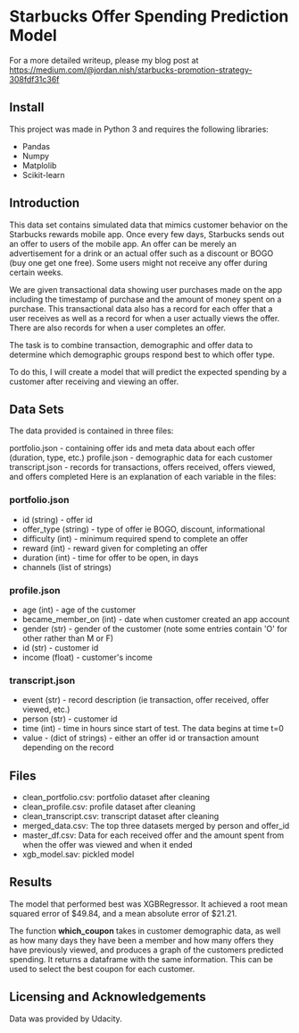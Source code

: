 # Starbucks Offer Spending Prediction Model

For a more detailed writeup, please my blog post at https://medium.com/@jordan.nish/starbucks-promotion-strategy-308fdf31c36f

## Install
This project was made in Python 3 and requires the following libraries:
- Pandas
- Numpy
- Matplolib
- Scikit-learn

## Introduction
This data set contains simulated data that mimics customer behavior on the Starbucks rewards mobile app. 
Once every few days, Starbucks sends out an offer to users of the mobile app. 
An offer can be merely an advertisement for a drink or an actual offer such as a discount or BOGO (buy one get one free). 
Some users might not receive any offer during certain weeks.

We are given transactional data showing user purchases made on the app including the timestamp of purchase and the amount of money spent on a purchase. This transactional data also has a record for each offer that a user receives as well as a record for when a user actually views the offer. There are also records for when a user completes an offer.

The task is to combine transaction, demographic and offer data to determine which demographic groups respond best to which offer type. 

To do this, I will create a model that will predict the expected spending by a customer after receiving and viewing an offer.

## Data Sets
The data provided is contained in three files:

portfolio.json - containing offer ids and meta data about each offer (duration, type, etc.)
profile.json - demographic data for each customer
transcript.json - records for transactions, offers received, offers viewed, and offers completed
Here is an explanation of each variable in the files:

### portfolio.json

- id (string) - offer id
- offer_type (string) - type of offer ie BOGO, discount, informational
- difficulty (int) - minimum required spend to complete an offer
- reward (int) - reward given for completing an offer
- duration (int) - time for offer to be open, in days
- channels (list of strings)

### profile.json

- age (int) - age of the customer
- became_member_on (int) - date when customer created an app account
- gender (str) - gender of the customer (note some entries contain 'O' for other rather than M or F)
- id (str) - customer id
- income (float) - customer's income

### transcript.json

- event (str) - record description (ie transaction, offer received, offer viewed, etc.)
- person (str) - customer id
- time (int) - time in hours since start of test. The data begins at time t=0
- value - (dict of strings) - either an offer id or transaction amount depending on the record

## Files

- clean_portfolio.csv: portfolio dataset after cleaning
- clean_profile.csv: profile dataset after cleaning
- clean_transcript.csv: transcript dataset after cleaning
- merged_data.csv: The top three datasets merged by person and offer_id
- master_df.csv: Data for each received offer and the amount spent from when the offer was viewed and when it ended
- xgb_model.sav: pickled model 



## Results
The model that performed best was XGBRegressor. It achieved a root mean squared error of $49.84, and a mean absolute error of $21.21.

The function **which_coupon** takes in customer demographic data, as well as how many days they have been a member and how many offers they have previously viewed, and produces a graph of the customers predicted spending. It returns a dataframe with the same information.
This can be used to select the best coupon for each customer. 

## Licensing and Acknowledgements
Data was provided by Udacity. 
